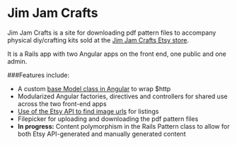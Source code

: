 Jim Jam Crafts
==============

Jim Jam Crafts is a site for downloading pdf pattern files to accompany physical
diy/crafting kits sold at the [Jim Jam Crafts Etsy
store](http://jimjamcrafts.etsy.com).

It is a Rails app with two Angular apps on the front end, one public and one admin.

###Features include:

* A custom [base Model class in Angular](./app/assets/javascripts/angular/model.js) to wrap $http
* Modularized Angular factories, directives and controllers for shared use across the two front-end apps
* [Use of the Etsy API to find image urls](./app/models/pattern.rb) for listings
* Filepicker for uploading and downloading the pdf pattern files
* __In progress:__ Content polymorphism in the Rails Pattern class to allow for both Etsy API-generated and manually generated content
